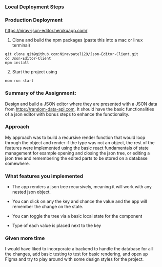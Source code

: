 ### Local Deployment Steps

### Production Deployment

https://nirav-json-editor.herokuapp.com/

1. Clone and build the npm packages (paste this into a mac or linux terminal)

```
git clone git@github.com:Niravpatel129/Json-Editor-Client.git
cd Json-Editor-Client
npm install
```

2. Start the project using

```
nom run start
```

### Summary of the Assignment:

Design and build a JSON editor where they are presented with a JSON data from https://random-data-api.com, It should have the basic functionalities of a json editor with bonus steps to enhance the functionality.

### Approach

My approach was to build a recursive render function that would loop through the object and render if the type was not an object, the rest of the features were implemented using the basic react fundamentals of state management for example opening and closing the json tree, or editing a json tree and remembering the edited parts to be stored on a database somewhere.

### What features you implemented

- The app renders a json tree recursively, meaning it will work with any nested json object.

- You can click on any the key and chance the value and the app will remember the change on the state.

- You can toggle the tree via a basic local state for the component

- Type of each value is placed next to the key

### Given more time

I would have liked to incorporate a backend to handle the database for all the changes, add basic testing to test for basic rendering, and open up Figma and try to play around with some design styles for the project.
